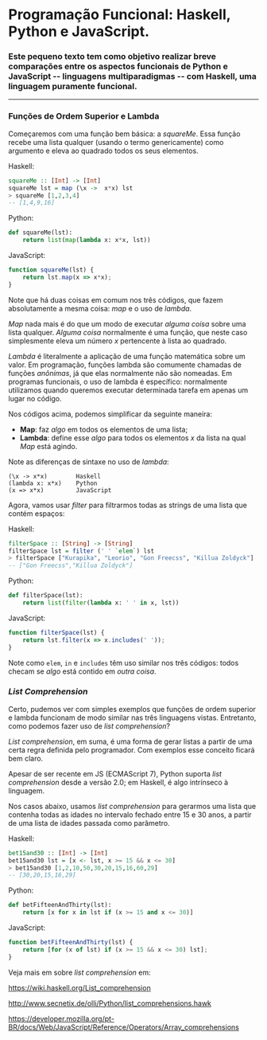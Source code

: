 # Programação Funcional: Haskell, Python e JavaScript.

### Este pequeno texto tem como objetivo realizar breve comparações entre os aspectos funcionais de Python e JavaScript -- linguagens multiparadigmas -- com Haskell, uma linguagem puramente funcional.

---

### Funções de Ordem Superior e Lambda

Começaremos com uma função bem básica: a *squareMe*. Essa função recebe uma lista qualquer (usando o termo genericamente) como argumento e eleva ao quadrado todos os seus elementos.

Haskell:
```Haskell
squareMe :: [Int] -> [Int]
squareMe lst = map (\x ->  x*x) lst
> squareMe [1,2,3,4]
-- [1,4,9,16]
```

Python:
```Python
def squareMe(lst):
    return list(map(lambda x: x*x, lst))
```

JavaScript:
```JavaScript
function squareMe(lst) {
    return lst.map(x => x*x);
}
```

Note que há duas coisas em comum nos três códigos, que fazem absolutamente a mesma coisa: *map* e o uso de *lambda*.

*Map* nada mais é do que um modo de executar *alguma coisa* sobre uma lista qualquer. *Alguma coisa* normalmente é uma função, que neste caso simplesmente eleva um número *x* pertencente à lista ao quadrado.

*Lambda* é literalmente a aplicação de uma função matemática sobre um valor. Em programação, funções lambda são comumente chamadas de funções *anônimas*, já que elas normalmente não são nomeadas. Em programas funcionais, o uso de lambda é específico: normalmente utilizamos quando queremos executar determinada tarefa em apenas um lugar no código.

Nos códigos acima, podemos simplificar da seguinte maneira:
* **Map**: faz *algo* em todos os elementos de uma lista;
* **Lambda**: define esse *algo* para todos os elementos *x* da lista na qual *Map* está agindo.

Note as diferenças de sintaxe no uso de *lambda*:

```
(\x -> x*x)        Haskell
(lambda x: x*x)    Python
(x => x*x)         JavaScript
```

Agora, vamos usar *filter* para filtrarmos todas as strings de uma lista que
contém espaços:

Haskell:
```Haskell
filterSpace :: [String] -> [String]
filterSpace lst = filter (' ' `elem`) lst
> filterSpace ["Kurapika", "Leorio", "Gon Freecss", "Killua Zoldyck"]
-- ["Gon Freecss","Killua Zoldyck"]
```

Python:
```Python
def filterSpace(lst):
    return list(filter(lambda x: ' ' in x, lst))
```

JavaScript:
```JavaScript
function filterSpace(lst) {
    return lst.filter(x => x.includes(' '));
}
```

Note como `elem`, `in` e `includes` têm uso similar nos três códigos: todos
checam se *algo* está contido em *outra coisa*.

### *List Comprehension*

Certo, pudemos ver com simples exemplos que funções de ordem superior e lambda
funcionam de modo similar nas três linguagens vistas. Entretanto, como podemos
fazer uso de *list comprehension*?

*List comprehension*, em suma, é uma forma de gerar listas a partir de uma certa regra
definida pelo programador. Com exemplos esse conceito ficará bem claro.

Apesar de ser recente em JS (ECMAScript 7), Python suporta *list comprehension*
desde a versão 2.0; em Haskell, é algo intrínseco à linguagem.

Nos casos abaixo, usamos *list comprehension* para gerarmos uma lista que
contenha todas as idades no intervalo fechado entre 15 e 30 anos, a partir 
de uma lista de idades passada como parâmetro.

Haskell:
```Haskell
bet15and30 :: [Int] -> [Int]
bet15and30 lst = [x <- lst, x >= 15 && x <= 30]
> bet15and30 [1,2,10,50,30,20,15,16,60,29]
-- [30,20,15,16,29]
```

Python:
```Python
def betFifteenAndThirty(lst):
    return [x for x in lst if (x >= 15 and x <= 30)]
```

JavaScript:
```JavaScript
function betFifteenAndThirty(lst) {
    return [for (x of lst) if (x >= 15 && x <= 30) lst];
}
```

Veja mais em sobre *list comprehension* em:

https://wiki.haskell.org/List_comprehension

http://www.secnetix.de/olli/Python/list_comprehensions.hawk

https://developer.mozilla.org/pt-BR/docs/Web/JavaScript/Reference/Operators/Array_comprehensions

